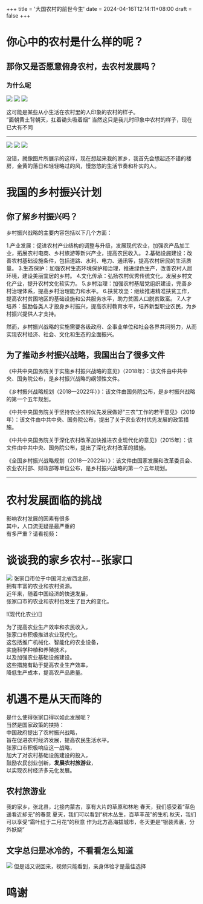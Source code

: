 +++
title = '大国农村的前世今生'
date = 2024-04-16T12:14:11+08:00
draft = false
+++

# 你心中的农村是什么样的呢？
## 那你又是否愿意俯身农村，去农村发展吗？
### 为什么呢


![](/image/xc1.png)
![](/image/xc2.png)
![](/image/xc3.png)

这可能是某些从小生活在农村里的人印象的农村的样子。  
”面朝黄土背朝天，扛着锄头吸着烟“
当然这只是我儿时印象中农村的样子，现在已大有不同

---


![](/image/xc4.png)
![](/image/xc5.png)
![](/image/xc6.png)

没错，就像图片所展示的这样，现在想起来我的家乡，我首先会想起还不错的楼房，金黄的落日和轻轻略过的风，慢悠悠的生活节奏和朴实的人。

# 我国的乡村振兴计划

## 你了解乡村振兴吗？

乡村振兴战略的主要内容包括以下几个方面：

1.产业发展：促进农村产业结构的调整与升级，发展现代农业，加强农产品加工业，拓展农村电商、乡村旅游等新兴产业，提高农民收入。
2.基础设施建设：改善农村基础设施条件，包括道路、水利、电力、通讯等，提高农村居民的生活质量。
3.生态保护：加强农村生态环境保护和治理，推进绿色生产，改善农村人居环境，建设美丽宜居的乡村。
4.文化传承：弘扬农村优秀传统文化，发展乡村文化产业，提升农村文化软实力。
5.乡村治理：加强农村基层党组织建设，完善乡村治理体系，提高乡村治理能力和水平。
6.扶贫攻坚：继续推进精准扶贫工作，提高农村贫困地区的基础设施和公共服务水平，助力贫困人口脱贫致富。
7.人才培养：鼓励各类人才投身乡村振兴，提高农村教育水平，培养新型职业农民，为乡村振兴提供人才支持。

然而，乡村振兴战略的实施需要各级政府、企事业单位和社会各界共同努力，从而实现农村经济、社会、文化和生态的全面振兴。

## 为了推动乡村振兴战略，我国出台了很多文件

《中共中央国务院关于实施乡村振兴战略的意见》（2018年）：该文件由中共中央、国务院公布，是乡村振兴战略的纲领性文件。

《乡村振兴战略规划（2018—2022年）》：该文件由国务院公布，是乡村振兴战略的第一个五年规划。

《中共中央国务院关于坚持农业农村优先发展做好“三农”工作的若干意见》（2019年）：该文件由中共中央、国务院公布，提出了关于农业农村优先发展的政策措施。

《中共中央国务院关于深化农村改革加快推进农业现代化的意见》（2015年）：该文件由中共中央、国务院公布，提出了深化农村改革的措施。

《全国乡村振兴战略规划（2018—2022年）》：该文件由国家发展和改革委员会、农业农村部、财政部等单位公布，是乡村振兴战略的第一个五年规划。

---

# 农村发展面临的挑战

影响农村发展的因素有很多  
其中，人口流无疑是最严重的  
有多严重？请看视频：
[](http://v3-default.ixigua.com/fd8c6ae1feba522a1ab0c17b0de85907/661e1904/video/tos/cn/tos-cn-ve-15/d69f38a4e9f4405bb63bfda17e51cb64/?a=1768&ch=0&cr=0&dr=0&er=0&lr=unwatermarked&net=5&cd=0%7C0%7C0%7C0&br=224&bt=224&cs=0&ds=2&ft=ahW46QQqUnXfmoZmo0OW_QYaUqiX1wM2xVJEb9Lv3bPD-Ipz&mime_type=video_mp4&qs=0&rc=aDVoaTM3NjhkZjZnNzplN0BpamZ3OmRqbzR3eTMzZGkzM0BiMTQ2NjItXjYxNi01XjJiYSNiY28zZzZuYGtfLS1hLTBzcw%3D%3D&btag=e00030000&dy_q=1713244673&l=20240416131753125FC899898F26A0ED87)

# 谈谈我的家乡农村--张家口

![](/image/zjk.jpg)
张家口市位于中国河北省西北部，  
拥有丰富的农业和农村资源。  
近年来，随着中国经济的快速发展，  
张家口市的农业和农村也发生了巨大的变化。

!(现代化农业)[]

为了提高农业生产效率和农民收入，  
张家口市积极推进农业现代化。  
这包括推广机械化、智能化的农业设备，  
实施科学种植和养殖技术，  
以及加强农业基础设施建设。  
这些措施有助于提高农业生产效率，  
降低生产成本，提高农产品质量。

# 机遇不是从天而降的

是什么使得张家口得以如此发展呢？  
当然是国家政策的扶持：  
中国政府提出了农村振兴战略，  
旨在促进农村经济发展，提高农民生活水平。  
张家口市积极响应这一战略，  
加大了对农村基础设施建设的投入，  
鼓励农民创业创新，**发展农村旅游业**，  
以实现农村经济多元化发展。
## 农村旅游业

我的家乡，张北县，北接内蒙古，享有大片的草原和林地
春天，我们感受着“草色遥看近却无”的春意
夏天，我们可以看到“树木丛生，百草丰茂”的生机
秋天，我们可以享受“霜叶红于二月花”的秋意
作为北方高海拔城市，冬天更是“银装素裹，分外妖娆”

## 文字总归是冰冷的，不看看怎么知道

[](http://v9-default.ixigua.com/32bef9e0149bf68e3b5e59aa6c17e398/661e11ac/video/tos/cn/tos-cn-ve-15/oQD9bPIoane9z4njBgbwe1ANg6QD0qJuAC9lXA/?a=1768&ch=0&cr=0&dr=0&er=0&lr=unwatermarked&net=5&cd=0%7C0%7C0%7C0&cv=1&br=2243&bt=2243&cs=0&ds=3&ft=kTh_HVVywIiRZm8Zmo~pK7pswApXf6DwvrKttUc2do0g3cI&mime_type=video_mp4&qs=0&rc=ODg7ZTs0OjozNTw3ZTZoN0BpMzRxaWc6ZmU1cTMzNGkzM0BfXzIvNDBeNV4xMDRjNDJeYSNwMGlhcjRncW5gLS1kLWFzcw%3D%3D&btag=e00028000&dy_q=1713242958&feature_id=f0150a16a324336cda5d6dd0b69ed299&l=202404161249172F4757FD5AFEC69CCD9C)

![](/image/sayback.jpg)
但是话又说回来，视频只能看到，亲身体验才是最佳选择

# 鸣谢
